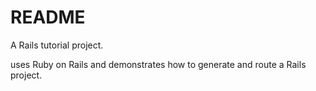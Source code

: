 # README

A Rails tutorial project.

uses Ruby on Rails and demonstrates how to generate and route a Rails project.
